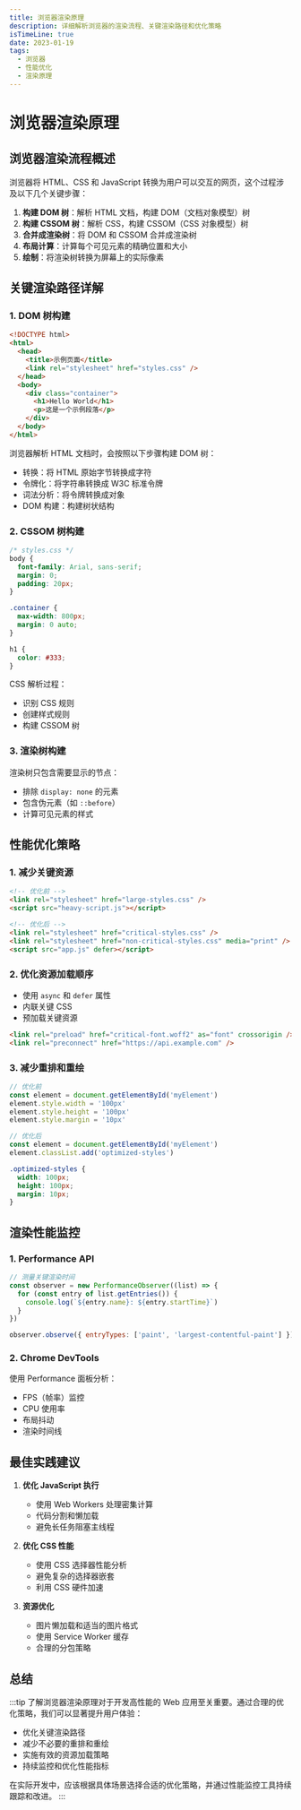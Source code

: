 ```yaml
---
title: 浏览器渲染原理
description: 详细解析浏览器的渲染流程、关键渲染路径和优化策略
isTimeLine: true
date: 2023-01-19
tags:
  - 浏览器
  - 性能优化
  - 渲染原理
---
```


# 浏览器渲染原理

## 浏览器渲染流程概述

浏览器将 HTML、CSS 和 JavaScript 转换为用户可以交互的网页，这个过程涉及以下几个关键步骤：

1. **构建 DOM 树**：解析 HTML 文档，构建 DOM（文档对象模型）树
2. **构建 CSSOM 树**：解析 CSS，构建 CSSOM（CSS 对象模型）树
3. **合并成渲染树**：将 DOM 和 CSSOM 合并成渲染树
4. **布局计算**：计算每个可见元素的精确位置和大小
5. **绘制**：将渲染树转换为屏幕上的实际像素

## 关键渲染路径详解

### 1. DOM 树构建

```html
<!DOCTYPE html>
<html>
  <head>
    <title>示例页面</title>
    <link rel="stylesheet" href="styles.css" />
  </head>
  <body>
    <div class="container">
      <h1>Hello World</h1>
      <p>这是一个示例段落</p>
    </div>
  </body>
</html>
```

浏览器解析 HTML 文档时，会按照以下步骤构建 DOM 树：

- 转换：将 HTML 原始字节转换成字符
- 令牌化：将字符串转换成 W3C 标准令牌
- 词法分析：将令牌转换成对象
- DOM 构建：构建树状结构

### 2. CSSOM 树构建

```css
/* styles.css */
body {
  font-family: Arial, sans-serif;
  margin: 0;
  padding: 20px;
}

.container {
  max-width: 800px;
  margin: 0 auto;
}

h1 {
  color: #333;
}
```

CSS 解析过程：

- 识别 CSS 规则
- 创建样式规则
- 构建 CSSOM 树

### 3. 渲染树构建

渲染树只包含需要显示的节点：

- 排除 `display: none` 的元素
- 包含伪元素（如 `::before`）
- 计算可见元素的样式

## 性能优化策略

### 1. 减少关键资源

```html
<!-- 优化前 -->
<link rel="stylesheet" href="large-styles.css" />
<script src="heavy-script.js"></script>

<!-- 优化后 -->
<link rel="stylesheet" href="critical-styles.css" />
<link rel="stylesheet" href="non-critical-styles.css" media="print" />
<script src="app.js" defer></script>
```

### 2. 优化资源加载顺序

- 使用 `async` 和 `defer` 属性
- 内联关键 CSS
- 预加载关键资源

```html
<link rel="preload" href="critical-font.woff2" as="font" crossorigin />
<link rel="preconnect" href="https://api.example.com" />
```

### 3. 减少重排和重绘

```javascript
// 优化前
const element = document.getElementById('myElement')
element.style.width = '100px'
element.style.height = '100px'
element.style.margin = '10px'

// 优化后
const element = document.getElementById('myElement')
element.classList.add('optimized-styles')
```

```css
.optimized-styles {
  width: 100px;
  height: 100px;
  margin: 10px;
}
```

## 渲染性能监控

### 1. Performance API

```javascript
// 测量关键渲染时间
const observer = new PerformanceObserver((list) => {
  for (const entry of list.getEntries()) {
    console.log(`${entry.name}: ${entry.startTime}`)
  }
})

observer.observe({ entryTypes: ['paint', 'largest-contentful-paint'] })
```

### 2. Chrome DevTools

使用 Performance 面板分析：

- FPS（帧率）监控
- CPU 使用率
- 布局抖动
- 渲染时间线

## 最佳实践建议

1. **优化 JavaScript 执行**

   - 使用 Web Workers 处理密集计算
   - 代码分割和懒加载
   - 避免长任务阻塞主线程

2. **优化 CSS 性能**

   - 使用 CSS 选择器性能分析
   - 避免复杂的选择器嵌套
   - 利用 CSS 硬件加速

3. **资源优化**
   - 图片懒加载和适当的图片格式
   - 使用 Service Worker 缓存
   - 合理的分包策略

## 总结

:::tip
了解浏览器渲染原理对于开发高性能的 Web 应用至关重要。通过合理的优化策略，我们可以显著提升用户体验：

- 优化关键渲染路径
- 减少不必要的重排和重绘
- 实施有效的资源加载策略
- 持续监控和优化性能指标

在实际开发中，应该根据具体场景选择合适的优化策略，并通过性能监控工具持续跟踪和改进。
:::

